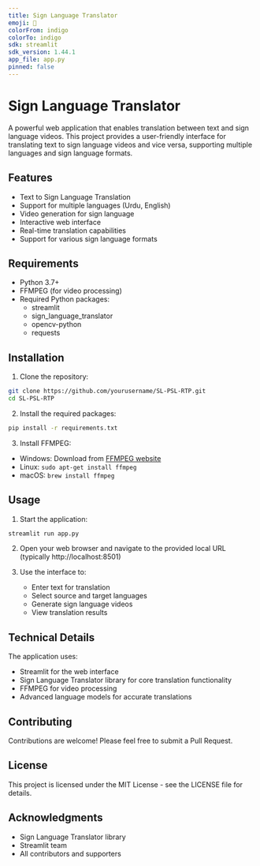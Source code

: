 ```yaml
---
title: Sign Language Translator
emoji: 🤟
colorFrom: indigo
colorTo: indigo
sdk: streamlit
sdk_version: 1.44.1
app_file: app.py
pinned: false
---
```


# Sign Language Translator

A powerful web application that enables translation between text and sign language videos. This project provides a user-friendly interface for translating text to sign language videos and vice versa, supporting multiple languages and sign language formats.

## Features

- Text to Sign Language Translation
- Support for multiple languages (Urdu, English)
- Video generation for sign language
- Interactive web interface
- Real-time translation capabilities
- Support for various sign language formats

## Requirements

- Python 3.7+
- FFMPEG (for video processing)
- Required Python packages:
  - streamlit
  - sign_language_translator
  - opencv-python
  - requests

## Installation

1. Clone the repository:
```bash
git clone https://github.com/yourusername/SL-PSL-RTP.git
cd SL-PSL-RTP
```

2. Install the required packages:
```bash
pip install -r requirements.txt
```

3. Install FFMPEG:
- Windows: Download from [FFMPEG website](https://ffmpeg.org/download.html)
- Linux: `sudo apt-get install ffmpeg`
- macOS: `brew install ffmpeg`

## Usage

1. Start the application:
```bash
streamlit run app.py
```

2. Open your web browser and navigate to the provided local URL (typically http://localhost:8501)

3. Use the interface to:
   - Enter text for translation
   - Select source and target languages
   - Generate sign language videos
   - View translation results

## Technical Details

The application uses:
- Streamlit for the web interface
- Sign Language Translator library for core translation functionality
- FFMPEG for video processing
- Advanced language models for accurate translations

## Contributing

Contributions are welcome! Please feel free to submit a Pull Request.

## License

This project is licensed under the MIT License - see the LICENSE file for details.

## Acknowledgments

- Sign Language Translator library
- Streamlit team
- All contributors and supporters
